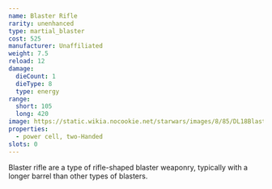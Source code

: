 ```yaml
---
name: Blaster Rifle
rarity: unenhanced
type: martial_blaster
cost: 525
manufacturer: Unaffiliated
weight: 7.5
reload: 12
damage:
  dieCount: 1
  dieType: 8
  type: energy
range:
  short: 105
  long: 420
image: https://static.wikia.nocookie.net/starwars/images/8/85/DL18BlasterPistol-SWBF.png/revision/latest?cb=20160518002943
properties:
  - power cell, two-Handed
slots: 0
---
```

Blaster rifle are a type of rifle-shaped blaster weaponry, typically with a longer barrel than other types of blasters.